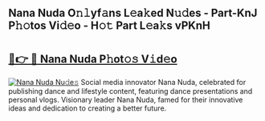 ## Nana Nuda O𝚗𝚕yf𝚊ns L𝚎a𝚔ed N𝚞𝚍es - Part-KnJ P𝚑𝚘tos Vi𝚍𝚎o - H𝚘𝚝 Part L𝚎a𝚔s vPKnH

# <h2><a href="http://kf8f4z2.oniu.top/?m=Nana+Nuda">🔗👉 🔴 Nana Nuda P𝚑ot𝚘𝚜 V𝚒d𝚎o</a></h2>

[![Nana Nuda Nu𝚍e𝚜](https://i.imgur.com/0qMVB7G.gif)](http://kf8f4z2.oniu.top/?m=Nana+Nuda)
Social media innovator Nana Nuda, celebrated for publishing dance and lifestyle content, featuring dance presentations and personal vlogs. Visionary leader Nana Nuda, famed for their innovative ideas and dedication to creating a better future.  
